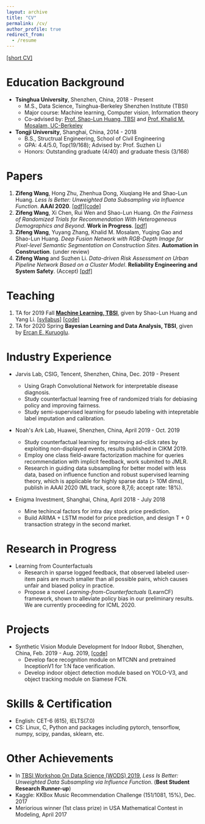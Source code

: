 ```yaml
---
layout: archive
title: "CV"
permalink: /cv/
author_profile: true
redirect_from:
  - /resume
---
```


[[short CV]](http://ryanwangzf.github.io/files/zifeng_cv_en.pdf)

Education Background
======
* **Tsinghua University**, Shenzhen, China, 2018 - Present
  * M.S., Data Science, Tsinghua-Berkeley Shenzhen Institute (TBSI)
  * Major course: Machine learning, Computer vision, Information theory
  * Co-advised by: [Prof. Shao-Lun Huang, TBSI](https://www.tbsi.edu.cn/en/index.php?s=/cms/181.html) and [Prof. Khalid M. Mosalam, UC-Berkeley](https://www.tbsi.edu.cn/en/index.php?s=/cms/182.html)
* **Tongji University**, Shanghai, China, 2014 - 2018
  * B.S., Structrual Engineering, School of Civil Engineering
  * GPA: 4.4/5.0, Top(19/168); Advised by: Prof. Suzhen Li
  * Honors: Outstanding graduate (4/40) and graduate thesis (3/168)
  
  

Papers
======
1. **Zifeng Wang**, Hong Zhu, Zhenhua Dong, Xiuqiang He and Shao-Lun Huang. *Less Is Better: Unweighted Data Subsampling via Influence Function*. **AAAI 2020**. [[pdf]](https://arxiv.org/abs/1912.01321)[[code]](https://github.com/RyanWangZf/Influence_Subsampling)
2.  **Zifeng Wang**, Xi Chen, Rui Wen and Shao-Lun Huang. *On the Fairness of Randomized Trials for Recommendation With Heterogeneous Demographics and Beyond*. **Work in Progress**. [[pdf]](http://ryanwangzf.github.io/files/zifeng_icml2020_work_in_progress.pdf)
3. **Zifeng Wang**, Yuyang Zhang, Khalid M. Mosalam, Yuqing Gao and Shao-Lun Huang. *Deep Fusion Network with RGB-Depth Image for Pixel-level Semantic Segmentation on Construction Sites*. **Automation in Construction**. (under review)
4. **Zifeng Wang** and Suzhen Li. *Data-driven Risk Assessment on Urban Pipeline Network Based on a Cluster Model*. **Reliability Engineering and System Safety**. (Accept) [[pdf]](https://authors.elsevier.com/c/1aJu93OQ~fLcaW)



Teaching
======

1. TA for 2019 Fall [**Machine Learning, TBSI**](https://www.tbsi.edu.cn/en/index.php?s=/cms/377.html), given by Shao-Lun Huang and Yang Li. [[syllabus]](http://ryanwangzf.github.io/files/19fall_learning_from_data_syllabus.pdf) [[code]](https://github.com/RyanWangZf/Learning_From_Data_2019_Fall)
2. TA for 2020 Spring **Bayesian Learning and Data Analysis, TBSI**, given by [Ercan E. Kuruoglu](https://b.glgoo.top/citations?hl=zh-CN&user=To7e1toAAAAJ).



Industry Experience
======

* Jarvis Lab, CSIG, Tencent, Shenzhen, China, Dec. 2019 - Present
  * Using Graph Convolutional Network for interpretable disease diagnosis.
  * Study counterfactual learning free of randomized trials for debiasing policy and improving fairness.
  * Study semi-supervised learning for pseudo labeling with intepretable label imputation and calibration.

* Noah's Ark  Lab, Huawei, Shenzhen, China, April 2019 - Oct. 2019
  * Study counterfactual learning for improving ad-click rates by exploiting non-displayed events, results published in CIKM 2019.
  * Employ one class field-aware factorization machine for queries recommendation with implicit feedback, work submited to JMLR.
  * Research in guiding data subsampling for better model with less data, based on influence function and robust supervised learning theory, which is applicable for highly sparse data (> 10M dims), publish in AAAI 2020 (ML track, score 8,7,6; accept rate: 18%).

* Enigma Investment, Shanghai, China, April 2018 - July 2018
  * Mine techincal factors for intra day stock price prediction.
  * Build ARIMA + LSTM model for price prediction, and design T + 0 transaction strategy in the second market.



Research in Progress
======
* Learning from Counterfactuals
  * Research in sparse logged feedback, that observed labeled user-item pairs are much smaller than all possible pairs, which causes unfair and biased policy in practice.
  * Propose a novel *Learning-from-Counterfactuals* (LearnCF) framework, shown to alleviate policy bias in our preliminary results. We are currently proceeding for ICML 2020.



Projects
======
* Synthetic Vision Module Development for Indoor Robot, Shenzhen, China, Feb. 2019 - Aug. 2019, [[code]](https://github.com/RyanWangZf/Lab2cRobot-Beta/tree/zifeng)
  * Develop face recognition module on MTCNN and pretrained InceptionV1 for 1:N face verification.
  * Develop indoor object detection module based on YOLO-V3, and object tracking module on Siamese FCN.



Skills & Certification
======
* English: CET-6 (615), IELTS(7.0)
* CS: Linux, C, Python and packages including pytorch, tensorflow, numpy, scipy, pandas, sklearn, etc.



Other Achievements
======
* In [TBSI Workshop On Data Science (WODS) 2019](https://www.tbsi.edu.cn/wods/index.html), *Less Is Better: Unweighted Data Subsampling via Influence Function*. (**Best Student Research Runner-up**)
* Kaggle: KKBox Music Recommendation Challenge (151/1081, 15%), Dec. 2017
* Meriorious winner (1st class prize) in USA Mathematical Contest in Modeling, April 2017
